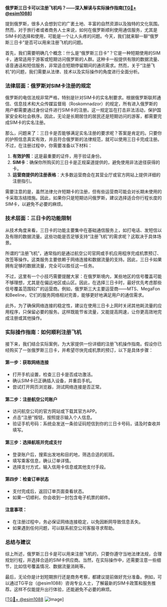 **俄罗斯三日卡可以注册飞机吗？——深入解读与实际操作指南[[TG💪+ @esim1088](https://t.me/s/esim1088)]**

提到俄罗斯，很多人会想到它的广袤土地、丰富的自然资源以及独特的文化氛围。然而，对于旅行者或者商务人士来说，如何在俄罗斯顺利使用通信服务，尤其是SIM卡的选择和使用，可能是一个让人头疼的问题。今天，我们就来聊一聊“俄罗斯三日卡”是否可以用来注册飞机的问题。

首先，我们需要明确几个概念：什么是“俄罗斯三日卡”？它是一种短期使用的SIM卡，通常适用于游客或短期访问俄罗斯的人群。这种卡一般提供有限的数据流量、语音通话和短信服务，非常适合短期停留期间的通讯需求。然而，关于“注册飞机”的问题，我们需要从法律、技术以及实际操作的角度进行全面分析。

### 法律层面：俄罗斯对SIM卡注册的规定

俄罗斯的电信法规非常严格，特别是针对SIM卡的实名制要求。根据俄罗斯联邦通信、信息技术和大众传媒监督局（Roskomnadzor）的规定，所有进入俄罗斯的用户都需要通过身份证件进行SIM卡的注册。这一规定旨在打击非法活动，保护国家安全和社会秩序。因此，无论是长期居住的居民还是短期访问的游客，都需要完成SIM卡的实名注册。

那么，问题来了：三日卡是否能够满足实名注册的要求呢？答案是肯定的。只要你的护照信息真实有效，并且符合俄罗斯的法律规范，就可以使用三日卡完成注册。不过，在注册过程中，你需要准备以下材料：

1. **有效护照**：这是最重要的证件，用于验证身份。
2. **SIM卡**：确保你所购买的三日卡是正规渠道提供的，避免使用非法途径获得的卡。
3. **运营商提供的注册表格**：大多数运营商会在其营业厅或官方网站上提供详细的注册指引。

需要注意的是，虽然法律允许短期卡的注册，但有些运营商可能会对长期未使用的卡采取冻结措施。因此，如果你只是短期访问俄罗斯，建议选择适合你行程长度的SIM卡，以避免不必要的麻烦。

### 技术层面：三日卡的功能限制

从技术角度来看，三日卡的功能主要集中在基础通信服务上，如打电话、发短信以及有限的数据流量。这些功能是否足够支持“注册飞机”的需求呢？这取决于具体场景。

所谓的“注册飞机”，通常指的是通过航空公司官网或手机应用程序完成机票预订、改签等操作。这类服务主要依赖于网络连接和数据流量的支持。因此，三日卡如果拥有足够的数据流量，完全可以胜任这一任务。

不过，这里有一个小技巧需要提醒大家：在俄罗斯境内，某些地区的信号覆盖可能不够理想，尤其是在偏远地区或山区。因此，在选择三日卡时，最好优先考虑那些信号覆盖范围较广的运营商。例如，俄罗斯三大主要运营商——MTS、MegaFon和Beeline，它们的服务网络相对完善，能够更好地满足用户的通信需求。

此外，为了确保网络连接的稳定性，建议在使用三日卡上网时关闭其他耗流量的应用程序，只保留必要的服务。这样既能节省流量，又能提高网速，让你更高效地完成注册或其他操作。

### 实际操作指南：如何顺利注册飞机

接下来，我们结合实际案例，为大家提供一份详细的注册飞机操作指南。假设你已经购买了一张俄罗斯三日卡，并希望尽快完成机票的预订，以下是具体步骤：

#### 第一步：获取网络连接
- 打开手机设置，检查三日卡是否成功激活。
- 确认SIM卡已正确插入设备，并重启手机。
- 尝试打开网页浏览器，测试网络连接是否正常。

#### 第二步：注册航空公司账户
- 访问航空公司的官方网站或下载其官方APP。
- 点击“注册”按钮，按照提示输入个人信息。
- 验证手机号码：系统会发送一条验证码短信到你的三日卡号码，请及时查收并填写。

#### 第三步：选择航班并完成支付
- 登录账户后，搜索出发地和目的地，筛选合适的航班。
- 填写乘客信息，确认订单详情。
- 选择支付方式，输入信用卡信息或其他支付手段。

#### 第四步：检查订单状态
- 支付完成后，返回订单页面查看状态。
- 如果一切顺利，你会收到一封包含电子机票的邮件。

#### 注意事项：
- 在注册过程中，务必保证网络连接稳定，以免因断网导致信息丢失。
- 如果遇到任何问题，可以联系航空公司客服寻求帮助。

### 总结与建议

综上所述，俄罗斯三日卡是可以用来注册飞机的，只要你遵守当地法律法规，合理规划行程，并选择合适的SIM卡供应商。当然，在实际操作中，还需要注意一些细节，比如信号覆盖情况、数据流量消耗等。

最后，无论你是计划短期旅行还是商务考察，都建议提前做好充分准备。例如，可以通过TG平台（@esim1088）咨询专业人士，了解最新的SIM卡政策和服务推荐。这样不仅能提升出行体验，还能避免不必要的麻烦。

[[TG💪+ @esim1088](https://t.me/s/esim1088) ![Image](https://i.postimg.cc/4NQfJmqS/Snipaste-2025-05-13-00-14-12.png)]